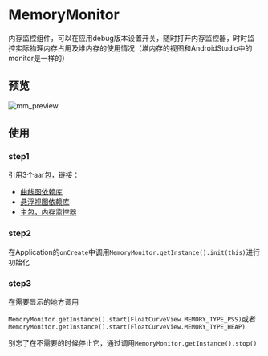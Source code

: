 # MemoryMonitor

内存监控组件，可以在应用debug版本设置开关，随时打开内存监控器，时时监控实际物理内存占用及堆内存的使用情况（堆内存的视图和AndroidStudio中的monitor是一样的）

## 预览

![mm_preview](https://github.com/Kyson/MemoryMonitor/blob/master/ART/mm_preview.gif)

## 使用

### step1

引用3个aar包，链接：

- [曲线图依赖库](https://github.com/Kyson/MemoryMonitor/blob/master/ART/curvechartlib-release.aar)
- [悬浮视图依赖库](https://github.com/Kyson/MemoryMonitor/blob/master/ART/floatcontainerlib-release.aar)
- [主包，内存监控器](https://github.com/Kyson/MemoryMonitor/blob/master/ART/memorymonitorlib-release.aar)

### step2

在Application的`onCreate`中调用`MemoryMonitor.getInstance().init(this)`进行初始化

### step3

在需要显示的地方调用

`MemoryMonitor.getInstance().start(FloatCurveView.MEMORY_TYPE_PSS)`或者`MemoryMonitor.getInstance().start(FloatCurveView.MEMORY_TYPE_HEAP)`

别忘了在不需要的时候停止它，通过调用`MemoryMonitor.getInstance().stop()`